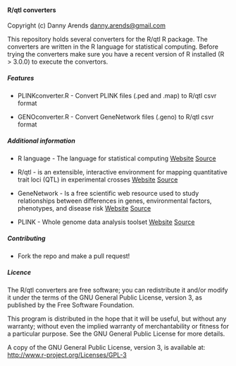 #### R/qtl converters
Copyright (c) Danny Arends <danny.arends@gmail.com>

This repository holds several converters for the R/qtl R package. The converters are written in the R language for statistical computing. Before trying the converters make sure you have a recent version of R installed (R > 3.0.0) to execute the convertors. 

##### Features

- PLINKconverter.R - Convert PLINK files (.ped and .map) to R/qtl csvr format

- GENOconverter.R - Convert GeneNetwork files (.geno) to R/qtl csvr format

##### Additional information

- R language - The language for statistical computing 
[Website](http://www.r-project.org) 
[Source](https://github.com/SurajGupta/r-source)

- R/qtl -  is an extensible, interactive environment for mapping quantitative trait loci (QTL) in experimental crosses
[Website](http://www.rqtl.org)
[Source](http://github.com/kbroman/qtl)

- GeneNetwork - Is a free scientific web resource used to study relationships between differences in genes, environmental factors, phenotypes, and disease risk
[Website](http://www.genenetwork.org)
[Source](https://github.com/genenetwork/genenetwork)

- PLINK - Whole genome data analysis toolset
[Website](http://pngu.mgh.harvard.edu/~purcell/plink/)
[Source](http://pngu.mgh.harvard.edu/~purcell/plink/download.shtml)

##### Contributing

 - Fork the repo and make a pull request!

##### Licence

The R/qtl converters are free software; you can redistribute it and/or modify it under the terms of the GNU General Public License, version 3, as published by the Free Software Foundation.

This program is distributed in the hope that it will be useful, but without any warranty; without even the implied warranty of merchantability or fitness for a particular purpose.  See the GNU General Public License for more details.

A copy of the GNU General Public License, version 3, is available at:
http://www.r-project.org/Licenses/GPL-3